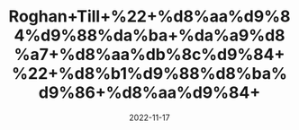 ---
title: 'Roghan+Till+%22+%d8%aa%d9%84%d9%88%da%ba+%da%a9%d8%a7+%d8%aa%db%8c%d9%84+%22+%d8%b1%d9%88%d8%ba%d9%86+%d8%aa%d9%84+'
date: '2022-11-17' 
metatag: '' 
inventory: '0' 
draft: false 
# meta description 
shortDescripton: 'Sesame+Seed+Oil%22%22++It+reduces+Inflammation+and+Regulates+Blood+Sugar+Levels.+'
description: 'Oil+%22+%d8%b1%d9%88%d8%ba%d9%86+%22+%d8%aa%db%8c%d9%84'
longdescription: ''
tags: ''
brand: ''
subCategory: ''
unit: '250 ml-Pk'
sellCount: '0'
featured: True
# product Price
price: '300.0'
# Product Short Description
shortDescription: 'Sesame+Seed+Oil%22%22++It+reduces+Inflammation+and+Regulates+Blood+Sugar+Levels.+'
productID: '5F64F412-2243-ED11-996A-005056B3A416'
type: 'products'
category: 'Oil+%22+%d8%b1%d9%88%d8%ba%d9%86+%22+%d8%aa%db%8c%d9%84' 
thumnailproduct: 'https://eraconnect.blob.core.windows.net/product-images/aminsaddiquidawakhana/ecd759a4-edd5-4b84-8dae-a4699ff40026.webp' 
images:
  - image: 'https://eraconnect.blob.core.windows.net/product-images/aminsaddiquidawakhana/ecd759a4-edd5-4b84-8dae-a4699ff40026.webp'  
  - image: 'https://eraconnect.blob.core.windows.net/product-images/aminsaddiquidawakhana/c5a86896-9387-4835-8c24-8d207c2db4e5.webp'  
Variants:
---